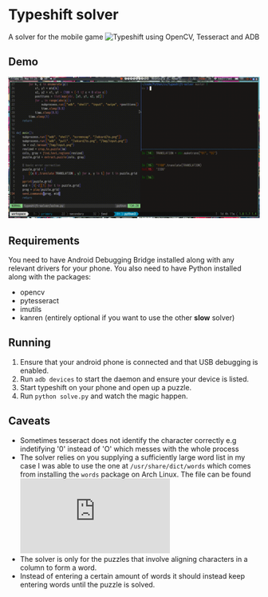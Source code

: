 # Typeshift solver
A solver for the mobile game ![Typeshift](https://play.google.com/store/apps/details?id=com.noodlecake.typeshift&hl=en_US) using OpenCV, Tesseract and ADB


## Demo

![Typeshift solver demo](demo.gif)

## Requirements

You need to have Android Debugging Bridge installed along with any relevant drivers for your phone. You also need
to have Python installed along with the packages:

* opencv
* pytesseract
* imutils
* kanren (entirely optional if you want to use the other __slow__ solver)

## Running

1. Ensure that your android phone is connected and that USB debugging is enabled. 
1. Run `adb devices` to start the daemon and ensure your device is listed.
1. Start typeshift on your phone and open up a puzzle.
1. Run `python solve.py` and watch the magic happen.

## Caveats

* Sometimes tesseract does not identify the character correctly e.g indetifying '0' instead of 'O' which messes with the whole
  process
* The solver relies on you supplying a sufficiently large word list in my case I was able to use the one at `/usr/share/dict/words` which comes from installing the `words` package on Arch Linux. The file can be found ![here](https://ftp.gnu.org/gnu/aspell/dict/0index.html)
* The solver is only for the puzzles that involve aligning characters in a column to form a word.
* Instead of entering a certain amount of words it should instead keep entering words until the puzzle is solved.
